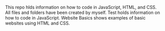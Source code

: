 This repo hlds information on how to code in JavaScript, HTML, and CSS.
All files and folders have been created by myself.
Test holds information on how to code in JavaScript.
Website Basics shows examples of basic websites using HTML and CSS.
